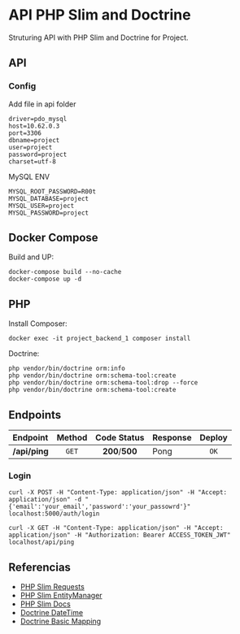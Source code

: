 # API PHP Slim and Doctrine

Struturing API with PHP Slim and Doctrine for Project.

## API

### Config

Add file in api folder
```
driver=pdo_mysql
host=10.62.0.3
port=3306
dbname=project
user=project
password=project
charset=utf-8
```

MySQL ENV
```
MYSQL_ROOT_PASSWORD=R00t
MYSQL_DATABASE=project
MYSQL_USER=project
MYSQL_PASSWORD=project
```

## Docker Compose

Build and UP:
```
docker-compose build --no-cache
docker-compose up -d
```

## PHP
Install Composer:
```
docker exec -it project_backend_1 composer install
```

Doctrine:
```
php vendor/bin/doctrine orm:info
php vendor/bin/doctrine orm:schema-tool:create
php vendor/bin/doctrine orm:schema-tool:drop --force
php vendor/bin/doctrine orm:schema-tool:create
```

## Endpoints

| Endpoint                 | Method   | Code Status       | Response                  | Deploy |  
|:-------------------------|:--------:|:-----------------:|---------------------------|:------:|
| __/api/ping__            | `GET`    | __200__/__500__   | Pong                      | `OK`   |


### Login
```
curl -X POST -H "Content-Type: application/json" -H "Accept: application/json" -d "{'email':'your_email','password':'your_passowrd'}" localhost:5000/auth/login
```

```
curl -X GET -H "Content-Type: application/json" -H "Accept: application/json" -H "Authorization: Bearer ACCESS_TOKEN_JWT" localhost/api/ping
```

## Referencias

* [PHP Slim Requests](http://www.slimframework.com/docs/v3/objects/request.html)
* [PHP Slim EntityManager](http://www.slimframework.com/docs/v3/cookbook/database-doctrine.html)
* [PHP Slim Docs](http://www.slimframework.com/docs/v3/tutorial/first-app.html)
* [Doctrine DateTime](https://www.doctrine-project.org/projects/doctrine-orm/en/2.6/cookbook/working-with-datetime.html#working-with-datetime-instances)
* [Doctrine Basic Mapping](https://www.doctrine-project.org/projects/doctrine-orm/en/2.6/reference/basic-mapping.html)
